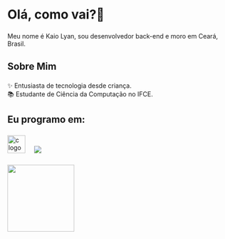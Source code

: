 <h1 align="left">Olá, como vai?👋</h1>

###

<p align="left">Meu nome é Kaio Lyan, sou desenvolvedor back-end e moro em Ceará, Brasil.</p>

###

<h2 align="left">Sobre Mim</h2>

###

<p align="left">✨ Entusiasta de tecnologia desde criança.<br>📚 Estudante de Ciência da Computação no IFCE.<br></p>

###
<h2 align="left">Eu programo em:</h2>

###

<div align="left">

  <img src="https://cdn.jsdelivr.net/gh/devicons/devicon@latest/icons/c/c-original.svg" height="40" alt="c logo" />
  <img width="12" />
  <img src="https://cdn.jsdelivr.net/gh/devicons/devicon@latest/icons/python/python-original.svg" />
  <img width="12" />        

###

<div>
<a href="https://github.com/kaio-dot">
<img loading="lazy" height="150em" src="https://github-readme-stats.vercel.app/api/top-langs/?username=kaio-dot&layout=compact&langs_count=7&theme=dracula"/>
</div>
